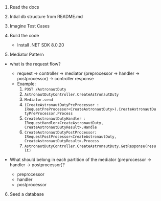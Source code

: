 1. Read the docs

2. Intial db structure from README.md

3. Imagine Test Cases

4. Build the code
    - Install .NET SDK 8.0.20

5. Mediator Pattern
- what is the request flow?
    - request -> controller -> mediator (preprocessor -> handler -> postprocessor) -> controller response
    - Example:
      1. `POST /AstronautDuty`
      2. `AstronautDutyController.CreateAstronautDuty`
      3. `Mediator.send`
      4. `(CreateAstronautDutyPreProcessor : IRequestPreProcessor<CreateAstronautDuty>).CreateAstronautDutyPreProcessor.Process`
      5. `CreateAstronautDutyHandler : IRequestHandler<CreateAstronautDuty, CreateAstronautDutyResult>.Handle`
      6. `CreateAstronautDutyPostProcessor: IRequestPostProcessor<CreateAstronautDuty, CreateAstronautDutyResult>.Process`
      7. `AstronautDutyController.CreateAstronautDuty.GetResponse(result)`

- What should belong in each partition of the mediator (preprocessor -> handler -> postprocessor)?
  - preprocessor
  - handler
  - postprocessor

6. Seed a database